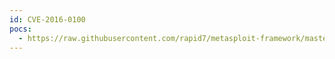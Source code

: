 ```yaml
---
id: CVE-2016-0100
pocs:
  - https://raw.githubusercontent.com/rapid7/metasploit-framework/master/modules/exploits/windows/fileformat/office_ole_multiple_dll_hijack.rb
---
```

